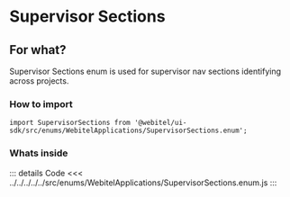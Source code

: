 # Supervisor Sections

## For what?
Supervisor Sections enum is used for supervisor nav sections identifying across projects.

### How to import
```
import SupervisorSections from '@webitel/ui-sdk/src/enums/WebitelApplications/SupervisorSections.enum';
```
### Whats inside
::: details Code
<<< ../../../../../src/enums/WebitelApplications/SupervisorSections.enum.js
:::
